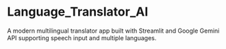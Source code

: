 # Language_Translator_AI
A modern multilingual translator app built with Streamlit and Google Gemini API supporting speech input and multiple languages.
